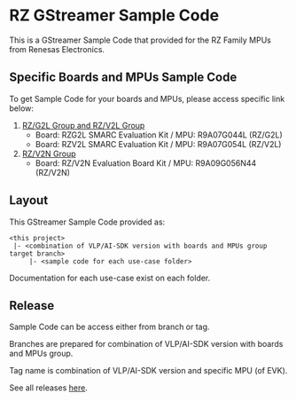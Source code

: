 # RZ GStreamer Sample Code

This is a GStreamer Sample Code that provided for the RZ Family MPUs from Renesas Electronics.

## Specific Boards and MPUs Sample Code

To get Sample Code for your boards and MPUs, please access specific link below:

1. [RZ/G2L Group and RZ/V2L Group](../vlp-3.0.x_rz-g2l_rz-v2l)
    * Board: RZG2L SMARC Evaluation Kit / MPU: R9A07G044L (RZ/G2L)
    * Board: RZV2L SMARC Evaluation Kit / MPU: R9A07G054L (RZ/V2L)
2. [RZ/V2N Group](../ai-sdk-5.xx_rz-v2n)
    * Board: RZ/V2N Evaluation Board Kit / MPU: R9A09G056N44 (RZ/V2N)

## Layout

This GStreamer Sample Code provided as:

```
<this project>
 |- <combination of VLP/AI-SDK version with boards and MPUs group target branch>
     |- <sample code for each use-case folder>
```

Documentation for each use-case exist on each folder.

## Release

Sample Code can be access either from branch or tag.

Branches are prepared for combination of VLP/AI-SDK version with boards and MPUs group.

Tag name is combination of VLP/AI-SDK version and specific MPU (of EVK).

See all releases [here](https://github.com/renesas-rz/rz_gstreamer_sample_code/tags).
